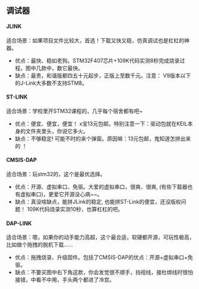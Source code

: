 ## 调试器

#### JLINK

适合场景：如果项目文件比较大，首选！下载又快又稳，仿真调试也是杠杠的神器。

- 优点：最快、稳如老狗。STM32F407芯片+109K代码实测8秒完成烧录过程，图中几款中，数它最快。
- 缺点：最贵，和谐版都四五十元起步，正版上至数千元。注意： V9版本以下的J-Link大多数不支持STM8。

#### ST-LINK

适合场景：学校里开STM32课程的，几乎每个宿舍都有吧~

- 优点：便宜、便宜，便宜！ x宝13元包邮。特别注意一下：驱动包就在KEIL本身的文件夹里头，你说它多火。
- 缺点：不够稳定! 可能不时的来个弹窗。原因嘛：13元包邮，鬼知道怎拼出来的 ！

#### CMSIS-DAP

适合场景：玩stm32的，这个是最优选择。

- 优点：开源、虚拟串口、免驱。大爱的虚拟串口，很爽、很爽, (有些下载器也有虚拟串口)，更爱它开源没心病~~。
- 缺点：真没啥缺点，能拼JLink的稳定, 也能拼ST-Link的便宜，还没版权问题！ 109K代码烧录实测10秒，也算杠杠的吧。

#### DAP-LINK

适合场景：嗯，如果你的动手能力高超，这个最合适，软硬都开源，可玩性极高，比如做个拖拽的脱机下载......

- 优点：拖拽烧录、升级固件。包括了CMSIS-DAP的优点：开源+虚拟串口+免驱。
- 缺点：不要买图中右下角这款，你会发觉很不顺手，挡视线，接杜绑线时很怕接错，中看不中用，手头两个都进了冷宫。

